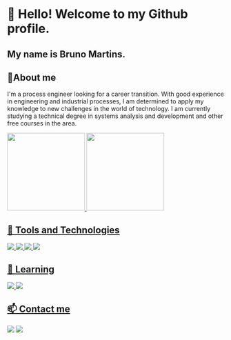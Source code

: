 # 👋 Hello! Welcome to my Github profile.
## My name is Bruno Martins.

<h2>🔖About me</h2>

I'm a process engineer looking for a career transition. With good experience in engineering and industrial processes, I am determined to apply my knowledge to new challenges in the world of technology. I am currently studying a technical degree in systems analysis and development and other free courses in the area.


<div>
<a href="https://github.com/BrunoMartins">
  <img loading="lazy" height="180em" src="https://github-readme-stats.vercel.app/api?username=BrunoMartins&show_icons=true&theme=dracula&include_all_commits=true&count_private=true"/>
<img loading="lazy" height="180em" src="https://github-readme-stats.vercel.app/api/top-langs/?username=BrunoMartins&layout=compact&langs_count=7&theme=dracula"/>
</div>

  
## 🎯 Tools and Technologies

<div>
  <img src="https://img.shields.io/badge/html5-%23E34F26.svg?style=for-the-badge&logo=html5&logoColor=white">
  <img src="http://img.shields.io/badge/css3-%231572B6.svg?style=for-the-badge&logo=css3&logoColor=white">
  <img src="https://img.shields.io/badge/javascript-%23323330.svg?style=for-the-badge&logo=javascript&logoColor=%23F7DF1E">
  <img src="https://img.shields.io/badge/bootstrap-%238511FA.svg?style=for-the-badge&logo=bootstrap&logoColor=white">
</div>

## 🚀 Learning

<div>
  <img src="https://img.shields.io/badge/react-%2320232a.svg?style=for-the-badge&logo=react&logoColor=%2361DAFB">
  <img src="https://img.shields.io/badge/java-%23ED8B00.svg?style=for-the-badge&logo=openjdk&logoColor=white">
</div>

## 📫 Contact me

<div>
<a href="https://instagram.com/bruno_martins_0501/" target="_blank"><img loading="lazy" src="https://img.shields.io/badge/-Instagram-%23E4405F?style=for-the-badge&logo=instagram&logoColor=white" target="_blank"></a>
<a href="https://www.linkedin.com/in/bruno-boaventura-martins-32370211b/" target="_blank"><img loading="lazy" src="https://img.shields.io/badge/-LinkedIn-%230077B5?style=for-the-badge&logo=linkedin&logoColor=white" target="_blank"></a>   
</div>








